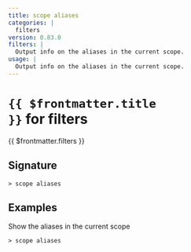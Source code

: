 ```yaml
---
title: scope aliases
categories: |
  filters
version: 0.83.0
filters: |
  Output info on the aliases in the current scope.
usage: |
  Output info on the aliases in the current scope.
---
```


# <code>{{ $frontmatter.title }}</code> for filters

<div class='command-title'>{{ $frontmatter.filters }}</div>

## Signature

```> scope aliases ```

## Examples

Show the aliases in the current scope
```shell
> scope aliases

```
